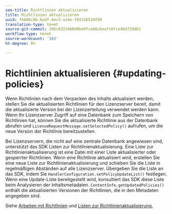 ```yaml
---
seo-title: Richtlinien aktualisieren
title: Richtlinien aktualisieren
uuid: f6686c8b-bedf-4ec5-a14e-f03326519f89
translation-type: tm+mt
source-git-commit: 29bc8323460d9be0fce66cbea7c6fce46df20d61
workflow-type: tm+mt
source-wordcount: '163'
ht-degree: 0%

---
```



# Richtlinien aktualisieren {#updating-policies}

Wenn Richtlinien nach dem Verpacken des Inhalts aktualisiert werden, stellen Sie die aktualisierten Richtlinien für den Lizenzserver bereit, damit die aktualisierte Version bei der Lizenzerteilung verwendet werden kann. Wenn Ihr Lizenzserver Zugriff auf eine Datenbank zum Speichern von Richtlinien hat, können Sie die aktualisierte Richtlinie aus der Datenbank abrufen und `LicenseRequestMessage.setSelectedPolicy()` aufrufen, um die neue Version der Richtlinie bereitzustellen.

Bei Lizenzservern, die nicht auf eine zentrale Datenbank angewiesen sind, unterstützt das SDK Listen zur Richtlinienaktualisierung. Eine Liste zur Richtlinienaktualisierung ist eine Datei mit einer Liste aktualisierter oder gesperrter Richtlinien. Wenn eine Richtlinie aktualisiert wird, erstellen Sie eine neue Liste zur Richtlinienaktualisierung und schieben Sie die Liste in regelmäßigen Abständen auf alle Lizenzserver. Übergeben Sie die Liste an das SDK, indem Sie `HandlerConfiguration.setPolicyUpdateList()` festlegen. Wenn eine Update-Liste bereitgestellt wird, konsultiert das SDK diese Liste beim Analysieren der Inhaltsmetadaten. `ContentInfo.getUpdatedPolicies()` enthält die aktualisierten Versionen der Richtlinien, die in den Metadaten angegeben sind.

Siehe [Arbeiten mit Richtlinien](../../../aaxs-protecting-content/content-working-with-policies/content-working-with-policies-overview.md) und [Listen zur Richtlinienaktualisierung.](/help/digital-rights-management/protecting-content/working-policies-overview/policy-update-lists/working-with-policy-update-lists.md)
